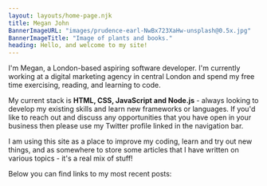 ```yaml
---
layout: layouts/home-page.njk
title: Megan John
BannerImageURL: "images/prudence-earl-NwBx723XaHw-unsplash@0.5x.jpg"
BannerImageTitle: "Image of plants and books."
heading: Hello, and welcome to my site!
---
```

I'm Megan, a London-based aspiring software developer. I'm currently working at a digital marketing agency in central London and spend my free time exercising, reading, and learning to code.

My current stack is **HTML, CSS, JavaScript and Node.js** - always looking to develop my existing skills and learn new frameworks or languages.  If you'd like to reach out and discuss any opportunities that you have open in your business then please use my Twitter profile linked in the navigation bar.

I am using this site as a place to improve my coding, learn and try out new things, and as somewhere to store some articles that I have written on various topics - it's a real mix of stuff!

Below you can find links to my most recent posts: